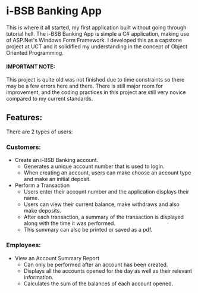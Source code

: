 # i-BSB Banking App

This is where it all started, my first application built without going through tutorial hell. The i-BSB Banking App is simple a C# application, making use of ASP.Net's Windows Form Framework. I developed this as a capstone project at UCT and it solidified my understanding in the concept of Object Oriented Programming. 
#### IMPORTANT NOTE: 
This project is quite old was not finished due to time constraints so there may be a few errors here and there. There is still major room for improvement, and the coding practices in this project are still very novice compared to my current standards.

## Features:
There are 2 types of users:
### Customers:
- Create an i-BSB Banking account.
  - Generates a unique account number that is used to login.
  - When creating an account, users can make choose an account type and make an initial deposit.
- Perform a Transaction
  - Users enter their account number and the application displays their name.
  - Users can view their current balance, make withdraws and also make deposits.
  - After each transaction, a summary of the transaction is displayed along with the time it was performed.
  - This summary can also be printed or saved as a pdf.
### Employees:
- View an Account Summary Report
  - Can only be performed after an account has been created.
  - Displays all the accounts opened for the day as well as their relevant information.
  - Calculates the sum of the balances of each account opened.

